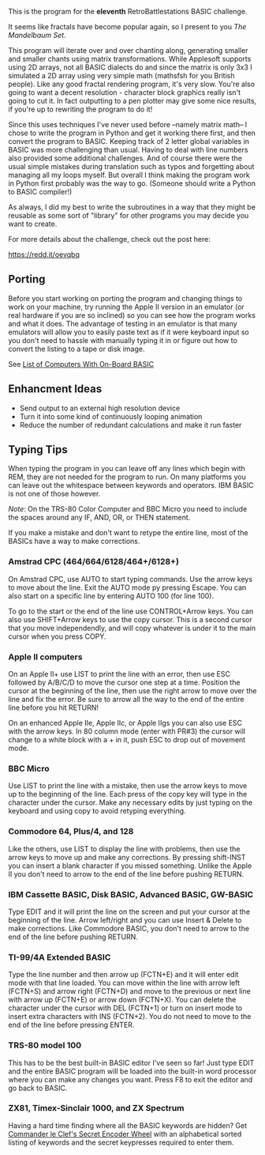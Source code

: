 This is the program for the **eleventh** RetroBattlestations BASIC
challenge. 

It seems like fractals have become popular again, so I present to you
*The Mandelbaum Set*.

This program will iterate over and over chanting along, generating
smaller and smaller chants using matrix transformations. While
Applesoft supports using 2D arrays, not all BASIC dialects do and
since the matrix is only 3x3 I simulated a 2D array using very simple
math (mathsfsh for you British people). Like any good fractal
rendering program, it's very slow. You're also going to want a decent
resolution - character block graphics really isn't going to cut it. In
fact outputting to a pen plotter may give some nice results, if you're
up to rewriting the program to do it!

Since this uses techniques I've never used before –namely matrix math–
I chose to write the program in Python and get it working there
first, and then convert the program to BASIC. Keeping track of 2
letter global variables in BASIC was more challenging than
usual. Having to deal with line numbers also provided some additional
challenges. And of course there were the usual simple mistakes during
translation such as typos and forgetting about managing all my loops
myself. But overall I think making the program work in Python first
probably was the way to go. (Someone should write a Python to BASIC
compiler!)

As always, I did my best to write the subroutines in a way that they
might be reusable as some sort of "library" for other programs you may
decide you want to create.

For more details about the challenge, check out the post here:

  https://redd.it/oevqbq

## Porting ##

Before you start working on porting the program and changing things to
work on your machine, try running the Apple II version in an emulator
(or real hardware if you are so inclined) so you can see how the
program works and what it does. The advantage of testing in an
emulator is that many emulators will allow you to easily paste text as
if it were keyboard input so you don't need to hassle with manually
typing it in or figure out how to convert the listing to a tape or disk image.

See [List of Computers With On-Board BASIC](https://en.wikipedia.org/wiki/List_of_Computers_With_On-Board_BASIC)

## Enhancment Ideas ##

* Send output to an external high resolution device
* Turn it into some kind of continuously looping animation
* Reduce the number of redundant calculations and make it run faster

## Typing Tips ##

When typing the program in you can leave off any lines which begin
with REM, they are not needed for the program to run. On many
platforms you can leave out the whitespace between keywords and
operators. IBM BASIC is not one of those however.

*Note*: On the TRS-80 Color Computer and BBC Micro you need to include
      the spaces around any IF, AND, OR, or THEN statement.

If you make a mistake and don't want to retype the entire line, most
of the BASICs have a way to make corrections.

### Amstrad CPC (464/664/6128/464+/6128+) ###

  On Amstrad CPC, use AUTO to start typing commands. Use the arrow keys
  to move about the line. Exit the AUTO mode py pressing Escape. You can
  also start on a specific line by entering AUTO 100 (for line 100).

  To go to the start or the end of the line use CONTROL+Arrow keys. You
  can also use SHIFT+Arrow keys to use the copy cursor. This is a second
  cursor that you move independendly, and will copy whatever is under it
  to the main cursor when you press COPY.

### Apple II computers ###

  On an Apple II+ use LIST <line number> to print the line with an
  error, then use ESC followed by A/B/C/D to move the cursor one step
  at a time. Position the cursor at the beginning of the line, then
  use the right arrow to move over the line and fix the error. Be sure
  to arrow all the way to the end of the entire line before you hit
  RETURN!

  On an enhanced Apple IIe, Apple IIc, or Apple IIgs you can also use
  ESC with the arrow keys. In 80 column mode (enter with PR#3) the
  cursor will change to a white block with a + in it, push ESC to drop
  out of movement mode.

### BBC Micro ###

  Use LIST <line number> to print the line with a mistake, then use
  the arrow keys to move up to the beginning of the line. Each press
  of the copy key will type in the character under the cursor. Make
  any necessary edits by just typing on the keyboard and using copy to
  avoid retyping everything.

### Commodore 64, Plus/4, and 128 ###

  Like the others, use LIST <line number> to display the line with
  problems, then use the arrow keys to move up and make any
  corrections. By pressing shift-INST you can insert a blank character
  if you missed something. Unlike the Apple II you don't need to arrow
  to the end of the line before pushing RETURN.

### IBM Cassette BASIC, Disk BASIC, Advanced BASIC, GW-BASIC ###

  Type EDIT <line number> and it will print the line on the screen and
  put your cursor at the beginning of the line. Arrow left/right and
  you can use Insert & Delete to make corrections. Like Commodore
  BASIC, you don't need to arrow to the end of the line before pushing
  RETURN.

### TI-99/4A Extended BASIC ###

  Type the line number and then arrow up (FCTN+E) and it will enter
  edit mode with that line loaded.  You can move within the line with
  arrow left (FCTN+S) and arrow right (FCTN+D) and move to the
  previous or next line with arrow up (FCTN+E) or arrow down (FCTN+X).
  You can delete the character under the cursor with DEL (FCTN+1) or
  turn on insert mode to insert extra characters with INS (FCTN+2).
  You do not need to move to the end of the line before pressing
  ENTER.

### TRS-80 model 100 ###

  This has to be the best built-in BASIC editor I've seen so far! Just
  type EDIT and the entire BASIC program will be loaded into the
  built-in word processor where you can make any changes you
  want. Press F8 to exit the editor and go back to BASIC.

### ZX81, Timex-Sinclair 1000, and ZX Spectrum ###

  Having a hard time finding where all the BASIC keywords are hidden?
  Get [Commander le Clef's Secret Encoder
  Wheel](http://retrobattlestations.com/Cmdr-le-Clef/Secret-Encoder-Wheel.pdf)
  with an alphabetical sorted listing of keywords and the secret
  keypresses required to enter them.
